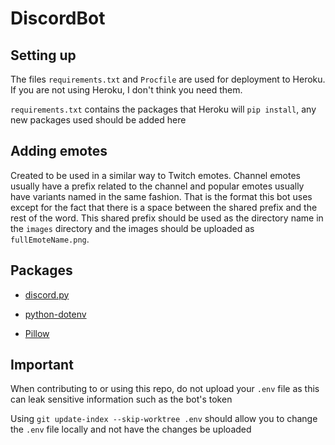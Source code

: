# DiscordBot

## Setting up

The files `requirements.txt` and `Procfile` are used for deployment to Heroku. If you are not using Heroku, I don't think you need them.

`requirements.txt` contains the packages that Heroku will `pip install`, any new packages used should be added here

## Adding emotes

Created to be used in a similar way to Twitch emotes.
Channel emotes usually have a prefix related to the channel and popular emotes usually have variants named in the same fashion. That is the format this bot uses except for the fact that there is a space between the shared prefix and the rest of the word.
This shared prefix should be used as the directory name in the `images` directory and the images should be uploaded as `fullEmoteName.png`.

## Packages

- [discord.py](https://discordpy.readthedocs.io/en/latest/index.html)

- [python-dotenv](https://github.com/theskumar/python-dotenv)

- [Pillow](https://pillow.readthedocs.io/en/stable/)

## Important

When contributing to or using this repo, do not upload your ```.env``` file as this can leak sensitive information such as the bot's token

Using ```git update-index --skip-worktree .env``` should allow you to change the ```.env``` file locally and not have the changes be uploaded
